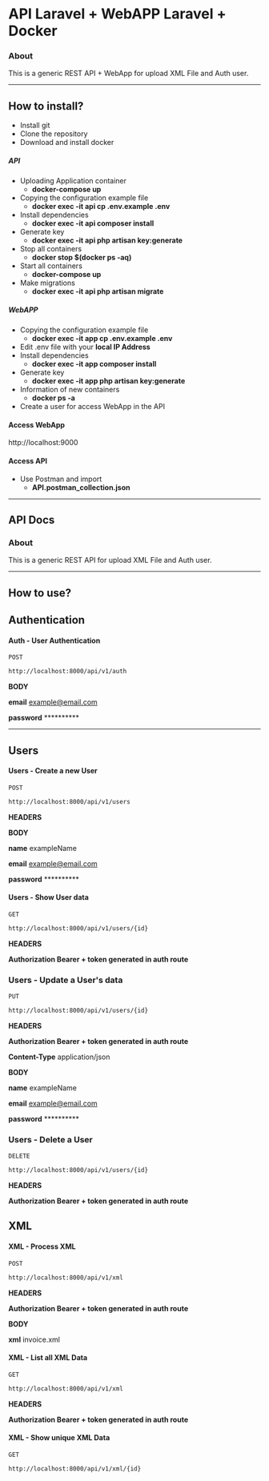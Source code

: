 # API Laravel + WebAPP Laravel + Docker

### About
This is a generic REST API + WebApp for upload XML File and Auth user.

---
## How to install?
* Install git
* Clone the repository
* Download and install docker

##### API
* Uploading Application container  
    * **docker-compose up**
* Copying the configuration example file
    * **docker exec -it api cp .env.example .env**
* Install dependencies
    * **docker exec -it api composer install**
* Generate key
    * **docker exec -it api php artisan key:generate**
* Stop all containers
    * **docker stop $(docker ps -aq)**
* Start all containers
    * **docker-compose up**
* Make migrations
    * **docker exec -it api php artisan migrate**

##### WebAPP
* Copying the configuration example file
    * **docker exec -it app cp .env.example .env**
* Edit .env file with your **local IP Address** 
* Install dependencies
    * **docker exec -it app composer install**
* Generate key
    * **docker exec -it app php artisan key:generate**
* Information of new containers
    * **docker ps -a**
* Create a user for access WebApp in the API

#### Access WebApp

http://localhost:9000


#### Access API

* Use Postman and import 
    * **API.postman_collection.json**

---

## API Docs

### About
This is a generic REST API for upload XML File and Auth user.

---
## How to use?


## Authentication
#### Auth - User Authentication 
`POST`
```sh
http://localhost:8000/api/v1/auth
```

**BODY**

**email**   example@email.com

**password**    **********

---



## Users
#### Users - Create a new User 

`POST`
```sh
http://localhost:8000/api/v1/users
```

**HEADERS**

**BODY**

**name**   exampleName

**email**   example@email.com

**password**    **********

#### Users - Show User data 

`GET`
```sh
http://localhost:8000/api/v1/users/{id}
```

**HEADERS**

**Authorization Bearer + token generated in auth route**

### Users - Update a User's data
`PUT`

```sh
http://localhost:8000/api/v1/users/{id}
```

**HEADERS**

**Authorization Bearer + token generated in auth route**

**Content-Type**   application/json

**BODY**

**name**   exampleName

**email**   example@email.com

**password**    **********


### Users - Delete a User
`DELETE`

```sh
http://localhost:8000/api/v1/users/{id}
```

**HEADERS**

**Authorization Bearer + token generated in auth route**



## XML
#### XML - Process XML

`POST`
```sh
http://localhost:8000/api/v1/xml
```

**HEADERS**

**Authorization Bearer + token generated in auth route**

**BODY**

**xml**   invoice.xml

#### XML - List all XML Data
`GET`

```sh
http://localhost:8000/api/v1/xml
```

**HEADERS**

**Authorization Bearer + token generated in auth route**

#### XML - Show unique XML Data
`GET`

```sh
http://localhost:8000/api/v1/xml/{id}
```

